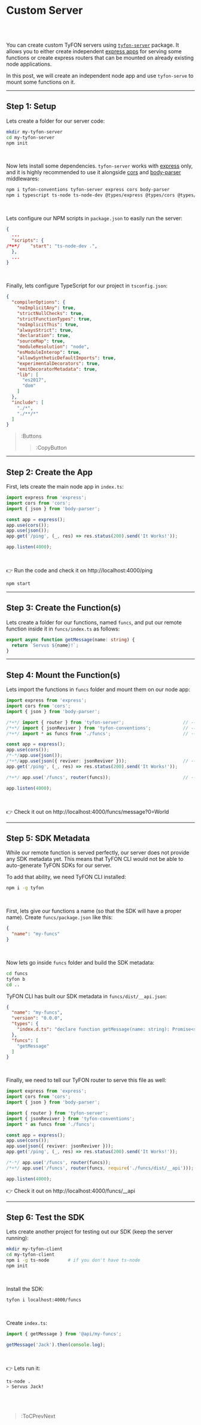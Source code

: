 # Custom Server

<br><br>

You can create custom TyFON servers using [`tyfon-server`](https://github.com/loreanvictor/tyfon-server) package. It allows
you to either create independent [express apps](https://expressjs.com/) for serving
some functions or create express routers that can be mounted on already existing node applications.

In this post, we will create an independent node app and use `tyfon-serve` to
mount some functions on it.

---

## Step 1: Setup

Lets create a folder for our server code:

```bash
mkdir my-tyfon-server
cd my-tyfon-server
npm init
```

<br>

Now lets install some dependencies. `tyfon-server` works with [express](https://expressjs.com/) only,
and it is highly recommended to use it alongside [cors](https://expressjs.com/en/resources/middleware/cors.html)
and [body-parser](http://expressjs.com/en/resources/middleware/body-parser.html) middlewares:

```bash
npm i tyfon-conventions tyfon-server express cors body-parser
npm i typescript ts-node ts-node-dev @types/express @types/cors @types/body-parser --save-dev
```

<br>

Lets configure our NPM scripts in `package.json` to easily run the server:

```json | package.json
{
  ...
  "scripts": {
/*+*/    "start": "ts-node-dev .",
  },
  ...
}
```

<br>

Finally, lets configure TypeScript for our project in `tsconfig.json`:

```json | tsconfig.json
{
  "compilerOptions": {
    "noImplicitAny": true,
    "strictNullChecks": true,
    "strictFunctionTypes": true,
    "noImplicitThis": true,
    "alwaysStrict": true,
    "declaration": true,
    "sourceMap": true,
    "moduleResolution": "node",
    "esModuleInterop": true,
    "allowSyntheticDefaultImports": true,
    "experimentalDecorators": true,
    "emitDecoratorMetadata": true,
    "lib": [
      "es2017",
      "dom"
    ]
  },
  "include": [
    "./*",
    "./**/*"
  ]
}
```
> :Buttons
> > :CopyButton

---

## Step 2: Create the App

First, lets create the main node app in `index.ts`:

```ts | index.ts
import express from 'express';
import cors from 'cors';
import { json } from 'body-parser';

const app = express();
app.use(cors());
app.use(json());
app.get('/ping', (_, res) => res.status(200).send('It Works!'));

app.listen(4000);
```

<br>

👉 Run the code and check it on http://localhost:4000/ping
```bash
npm start
```

---

## Step 3: Create the Function(s)

Lets create a folder for our functions, named `funcs`, and put our remote function
inside it in `funcs/index.ts` as follows:

```ts | funcs/index.ts
export async function getMessage(name: string) {
  return `Servus ${name}!`;
}
```

---

## Step 4: Mount the Function(s)

Lets import the functions in `funcs` folder and mount them on our node app:

```ts | index.ts
import express from 'express';
import cors from 'cors';
import { json } from 'body-parser';

/*+*/ import { router } from 'tyfon-server';                      // --> import the router factory
/*+*/ import { jsonReviver } from 'tyfon-conventions';            // --> this is for custom json parsing optimized for TyFON servers
/*+*/ import * as funcs from './funcs';                           // --> import our functions

const app = express();
app.use(cors());
/*-*/app.use(json());
/*+*/app.use(json({ reviver: jsonReviver }));                     // --> this is for custom json parsing optimized for TyFON servers
app.get('/ping', (_, res) => res.status(200).send('It Works!'));

/*+*/ app.use('/funcs', router(funcs));                           // --> mount the router for our functions on the server

app.listen(4000);
```

<br>

👉 Check it out on http://localhost:4000/funcs/message?0=World

---

## Step 5: SDK Metadata

While our remote function is served perfectly, our server does not
provide any SDK metadata yet. This means that TyFON CLI would not be able
to auto-generate TyFON SDKs for our server.

To add that ability, we need TyFON CLI installed:

```bash
npm i -g tyfon
```

<br>

First, lets give our functions a name (so that the SDK will have a proper name).
Create `funcs/package.json` like this:

```json | funcs/package.json
{
  "name": "my-funcs"
}
```

<br>

Now lets go inside `funcs` folder and build the SDK metadata:

```bash
cd funcs
tyfon b
cd ..
```

TyFON CLI has built our SDK metadata in `funcs/dist/__api.json`:

```json | funcs/dist/__api.json
{
  "name": "my-funcs",
  "version": "0.0.0",
  "types": {
    "index.d.ts": "declare function getMessage(name: string): Promise<string>;\n\nexport { getMessage };\n"
  },
  "funcs": [
    "getMessage"
  ]
}
```

<br>

Finally, we need to tell our TyFON router to serve this file as well:

```ts | index.ts
import express from 'express';
import cors from 'cors';
import { json } from 'body-parser';

import { router } from 'tyfon-server';
import { jsonReviver } from 'tyfon-conventions';
import * as funcs from './funcs';

const app = express();
app.use(cors());
app.use(json({ reviver: jsonReviver }));
app.get('/ping', (_, res) => res.status(200).send('It Works!'));

/*-*/ app.use('/funcs', router(funcs));
/*+*/ app.use('/funcs', router(funcs, require('./funcs/dist/__api')));

app.listen(4000);
```

👉 Check it out on http://localhost:4000/funcs/__api

---

## Step 6: Test the SDK

Lets create another project for testing out our SDK (keep the server running):

```bash
mkdir my-tyfon-client
cd my-tyfon-client
npm i -g ts-node       # if you don't have ts-node
npm init
```

<br>

Install the SDK:
```bash
tyfon i localhost:4000/funcs
```

<br>

Create `index.ts`:
```ts | index.ts
import { getMessage } from '@api/my-funcs';

getMessage('Jack').then(console.log);
```

<br>

👉 Lets run it:

```bash
ts-node .
> Servus Jack!
```

<br><br>

> :ToCPrevNext
